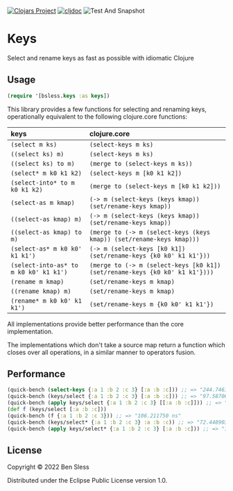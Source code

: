 [![Clojars Project](https://img.shields.io/clojars/v/io.github.bsless/keys.svg)](https://clojars.org/io.github.bsless/keys)
[![cljdoc](https://cljdoc.org/badge/bsless/keys)](https://cljdoc.org/d/bsless/keys)
![Test And Snapshot](https://github.com/bsless/keys/actions/workflows/test-and-snapshot.yml/badge.svg)

# Keys

Select and rename keys as fast as possible with idiomatic Clojure

## Usage


```clojure
(require '[bsless.keys :as keys])
```

This library provides a few functions for selecting and renaming keys,
operationally equivalent to the following clojure.core functions:

| keys                                   | clojure.core                                                                |
|:---------------------------------------|:----------------------------------------------------------------------------|
| `(select m ks)`                        | `(select-keys m ks)`                                                        |
| `((select ks) m)`                      | `(select-keys m ks)`                                                        |
| `((select ks) to m)`                   | `(merge to (select-keys m ks))`                                             |
| `(select* m k0 k1 k2)`                 | `(select-keys m [k0 k1 k2])`                                                |
| `(select-into* to m k0 k1 k2)`         | `(merge to (select-keys m [k0 k1 k2]))`                                     |
| `(select-as m kmap)`                   | `(-> m (select-keys (keys kmap)) (set/rename-keys kmap))`                   |
| `((select-as kmap) m)`                 | `(-> m (select-keys (keys kmap)) (set/rename-keys kmap))`                   |
| `((select-as kmap) to m)`              | `(merge to (-> m (select-keys (keys kmap)) (set/rename-keys kmap)))`        |
| `(select-as* m k0 k0' k1 k1')`         | `(-> m (select-keys [k0 k1]) (set/rename-keys {k0 k0' k1 k1'}))`            |
| `(select-into-as* to m k0 k0' k1 k1')` | `(merge to (-> m (select-keys [k0 k1]) (set/rename-keys {k0 k0' k1 k1'})))` |
| `(rename m kmap)`                      | `(set/rename-keys m kmap)`                                                  |
| `((rename kmap) m)`                    | `(set/rename-keys m kmap)`                                                  |
| `(rename* m k0 k0' k1 k1')`            | `(set/rename-keys m {k0 k0' k1 k1'})`                                       |


All implementations provide better performance than the core implementation.

The implementations which don't take a source map return a function
which closes over all operations, in a similar manner to operators
fusion.

## Performance

```clojure
(quick-bench (select-keys {:a 1 :b 2 :c 3} [:a :b :c])) ;; => "244.746154 ns"
(quick-bench (keys/select {:a 1 :b 2 :c 3} [:a :b :c])) ;; => "97.587060 ns"
(quick-bench (apply keys/select {:a 1 :b 2 :c 3} [[:a :b :c]])) ;; => "195.571249 ns"
(def f (keys/select [:a :b :c]))
(quick-bench (f {:a 1 :b 2 :c 3})) ;; => "106.211750 ns"
(quick-bench (keys/select* {:a 1 :b 2 :c 3} :a :b :c)) ;; => "72.448903 ns"
(quick-bench (apply keys/select* {:a 1 :b 2 :c 3} [:a :b :c])) ;; => "183.127248 ns"
```

## License

Copyright © 2022 Ben Sless

Distributed under the Eclipse Public License version 1.0.
